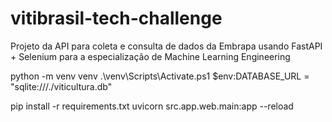 # vitibrasil-tech-challenge
Projeto da API para coleta e consulta de dados da Embrapa usando FastAPI + Selenium para a especialização de  Machine Learning Engineering


python -m venv venv 
 .\venv\Scripts\Activate.ps1
$env:DATABASE_URL = "sqlite:///./viticultura.db"

pip install -r requirements.txt
uvicorn src.app.web.main:app --reload
